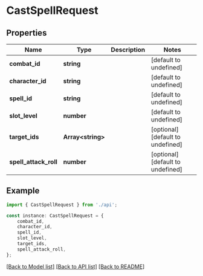 # CastSpellRequest


## Properties

Name | Type | Description | Notes
------------ | ------------- | ------------- | -------------
**combat_id** | **string** |  | [default to undefined]
**character_id** | **string** |  | [default to undefined]
**spell_id** | **string** |  | [default to undefined]
**slot_level** | **number** |  | [default to undefined]
**target_ids** | **Array&lt;string&gt;** |  | [optional] [default to undefined]
**spell_attack_roll** | **number** |  | [optional] [default to undefined]

## Example

```typescript
import { CastSpellRequest } from './api';

const instance: CastSpellRequest = {
    combat_id,
    character_id,
    spell_id,
    slot_level,
    target_ids,
    spell_attack_roll,
};
```

[[Back to Model list]](../README.md#documentation-for-models) [[Back to API list]](../README.md#documentation-for-api-endpoints) [[Back to README]](../README.md)
